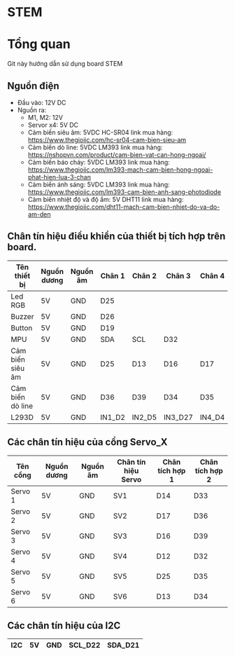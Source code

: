 # STEM
# Tổng quan
Git này hướng dẫn sử dụng board STEM

## Nguồn điện
- Đầu vào: 12V DC 
- Nguồn ra: 
    + M1, M2: 12V
    + Servor x4: 5V DC
    + Cảm biến siêu âm:           5VDC  HC-SR04  link mua hàng: https://www.thegioiic.com/hc-sr04-cam-bien-sieu-am
    + Cảm biến dò line:           5VDC  LM393    link mua hàng: https://nshopvn.com/product/cam-bien-vat-can-hong-ngoai/
    + Cảm biến báo cháy:          5VDC  LM393    link mua hàng: https://www.thegioiic.com/lm393-mach-cam-bien-hong-ngoai-phat-hien-lua-3-chan
    + Cảm biến ánh sáng:          5VDC  LM393    link mua hàng: https://www.thegioiic.com/lm393-cam-bien-anh-sang-photodiode
    + Cảm biến nhiệt độ và độ ẩm: 5V    DHT11    link mua hàng: https://www.thegioiic.com/dht11-mach-cam-bien-nhiet-do-va-do-am-den
## Chân tín hiệu điều khiển của thiết bị tích hợp trên board.

|Tên thiết bị          |Nguồn dương  | Nguồn âm |  Chân 1 |  Chân 2 |  Chân 3 |  Chân 4  |  Chân 5 |  Chân 6 |  
|-----------           |-------------|----------|---------|---------|---------|----------|---------|---------| 
|Led RGB               |     5V      |    GND   |   D25   |         |         |          |         |         |                      
|Buzzer                |     5V      |    GND   |   D26   |         |         |          |         |         |         
|Button                |     5V      |    GND   |   D19   |
|MPU                   |     5V      |    GND   |   SDA   |   SCL   |    D32  |          |         |         |       
|Cảm biến siêu âm      |     5V      |    GND   |   D25   |   D13   |   D16   |   D17    |         |         |         
|Cảm biến dò line      |     5V      |    GND   |   D36   |   D39   |   D34   |   D35    |         |         |        
|L293D                 |     5V      |    GND   | IN1_D2  |  IN2_D5 | IN3_D27 |  IN4_D4  | EN1_D23 | EN2_D15 | 

## Các chân tín hiệu của cổng Servo_X
|Tên cổng   |Nguồn dương|Nguồn âm |Chân tín hiệu Servo |Chân tích hợp 1|Chân tích hợp 2|
|-----------|-----------|----------|-------------------|---------------|---------------|
|Servo 1    |5V         |GND       |SV1                |D14            |D33            |
|Servo 2    |5V         |GND       |SV2                |D17            |D36            |
|Servo 3    |5V         |GND       |SV3                |D16            |D39            |
|Servo 4    |5V         |GND       |SV4                |D12            |D32            |
|Servo 5    |5V         |GND       |SV5                |D25            |D35            |
|Servo 6    |5V         |GND       |SV6                |D13            |D34            |

## Các chân tín hiệu của I2C
|I2C     |5V      |GND    |SCL_D22     |SDA_D21    |
|--------|--------|-------|------------|-----------|